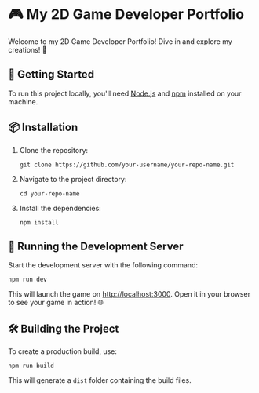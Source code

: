 <!DOCTYPE html>
<html lang="en">

<body>

<h1>🎮 My 2D Game Developer Portfolio</h1>
<p>Welcome to my 2D Game Developer Portfolio! Dive in and explore my creations! 🚀</p>

<h2>🚀 Getting Started</h2>
<p>To run this project locally, you'll need <a href="https://nodejs.org/">Node.js</a> and <a href="https://www.npmjs.com/">npm</a> installed on your machine.</p>

<h2>📦 Installation</h2>
<ol>
  <li>Clone the repository:
    <pre><code>git clone https://github.com/your-username/your-repo-name.git</code></pre>
  </li>
  <li>Navigate to the project directory:
    <pre><code>cd your-repo-name</code></pre>
  </li>
  <li>Install the dependencies:
    <pre><code>npm install</code></pre>
  </li>
</ol>

<h2>🏃 Running the Development Server</h2>
<p>Start the development server with the following command:</p>
<pre><code>npm run dev</code></pre>
<p>This will launch the game on <a href="http://localhost:3000">http://localhost:3000</a>. Open it in your browser to see your game in action! 🌐</p>

<h2>🛠️ Building the Project</h2>
<p>To create a production build, use:</p>
<pre><code>npm run build</code></pre>
<p>This will generate a <code>dist</code> folder containing the build files.</p>

</body>
</html>
